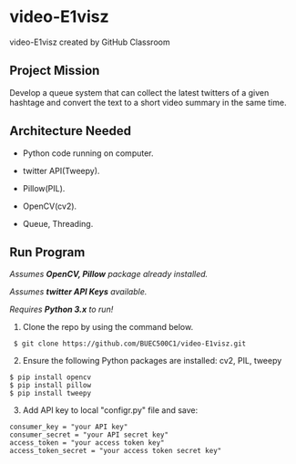 # video-E1visz
video-E1visz created by GitHub Classroom
## Project Mission
Develop a queue system that can collect the latest twitters of a given hashtage and convert the text to a short video summary in the same time.
## Architecture Needed

* Python code running on computer.    

* twitter API(Tweepy).  

* Pillow(PIL).  

* OpenCV(cv2).  

* Queue, Threading.  

## Run Program
*Assumes __OpenCV, Pillow__ package already installed.*

*Assumes __twitter API Keys__ available.*

*Requires __Python 3.x__ to run!*

1. Clone the repo by using the command below.
 ```
  $ git clone https://github.com/BUEC500C1/video-E1visz.git
  ```

2. Ensure the following Python packages are installed: cv2, PIL, tweepy
  ```
  $ pip install opencv  
  $ pip install pillow
  $ pip install tweepy
  ```
3. Add API key to local "configr.py" file and save:  
  ```
  consumer_key = "your API key"
  consumer_secret = "your API secret key"
  access_token = "your access token key"
  access_token_secret = "your access token secret key"
  ```


